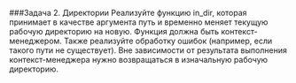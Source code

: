 ###Задача 2. Директории
Реализуйте функцию in_dir, которая принимает в качестве аргумента путь и временно меняет текущую рабочую директорию на новую. 
Функция должна быть контекст-менеджером. Также реализуйте обработку ошибок (например, если такого пути не существует). 
Вне зависимости от результата выполнения контекст-менеджера нужно возвращаться в изначальную рабочую директорию.